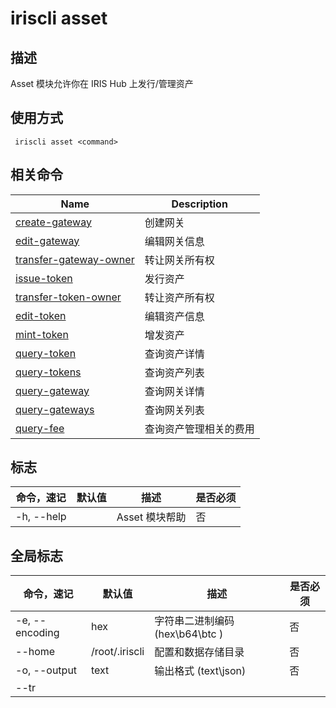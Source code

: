 # iriscli asset

## 描述

Asset 模块允许你在 IRIS Hub 上发行/管理资产

## 使用方式

```
 iriscli asset <command>
```

## 相关命令

| Name                                                | Description            |
| --------------------------------------------------- | ---------------------- |
| [create-gateway](create-gateway.md)                 | 创建网关               |
| [edit-gateway](edit-gateway.md)                     | 编辑网关信息           |
| [transfer-gateway-owner](transfer-gateway-owner.md) | 转让网关所有权         |
| [issue-token](issue-token.md)                       | 发行资产               |
| [transfer-token-owner](transfer-token-owner.md)     | 转让资产所有权         |
| [edit-token](edit-token.md)                         | 编辑资产信息           |
| [mint-token](mint-token.md)                         | 增发资产               |
| [query-token](query-token.md)                       | 查询资产详情           |
| [query-tokens](query-tokens.md)                     | 查询资产列表           |
| [query-gateway](query-gateway.md)                   | 查询网关详情           |
| [query-gateways](query-gateways.md)                 | 查询网关列表           |
| [query-fee](query-fee.md)                           | 查询资产管理相关的费用 |

## 标志

| 命令，速记 | 默认值 | 描述         | 是否必须 |
| ---------- | ------ | ------------ | -------- |
| -h, --help |        | Asset 模块帮助 | 否       |

## 全局标志

| 命令，速记            | 默认值         | 描述                                | 是否必须 |
| --------------------- | -------------- | ----------------------------------- | -------- |
| -e, --encoding | hex            | 字符串二进制编码 (hex\b64\btc ) | 否       |
| --home         | /root/.iriscli | 配置和数据存储目录                  | 否       |
| -o, --output   | text           | 输出格式 (text\json)              | 否       |
| --tr